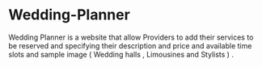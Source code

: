 # Wedding-Planner
Wedding Planner is a website that allow Providers to add their services to be reserved and specifying their description and price and available time slots and sample image ( Wedding halls , Limousines and Stylists ) .
